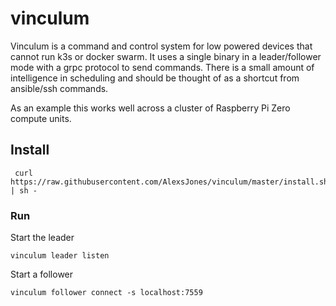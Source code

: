 # vinculum

Vinculum is a command and control system for low powered devices that cannot run k3s or docker swarm. 
It uses a single binary in a leader/follower mode with a grpc protocol to send commands.
There is a small amount of intelligence in scheduling and should be thought of as a shortcut from ansible/ssh commands.

As an example this works well across a cluster of Raspberry Pi Zero compute units.

## Install
```shell script
 curl https://raw.githubusercontent.com/AlexsJones/vinculum/master/install.sh | sh -
```

### Run

Start the leader

```
vinculum leader listen
```

Start a follower

```
vinculum follower connect -s localhost:7559
```


